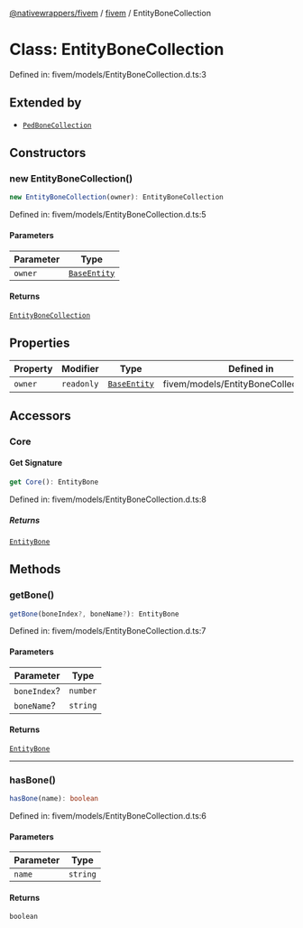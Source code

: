 [@nativewrappers/fivem](../../README.md) / [fivem](../README.md) / EntityBoneCollection

# Class: EntityBoneCollection

Defined in: fivem/models/EntityBoneCollection.d.ts:3

## Extended by

- [`PedBoneCollection`](PedBoneCollection.md)

## Constructors

### new EntityBoneCollection()

```ts
new EntityBoneCollection(owner): EntityBoneCollection
```

Defined in: fivem/models/EntityBoneCollection.d.ts:5

#### Parameters

| Parameter | Type |
| ------ | ------ |
| `owner` | [`BaseEntity`](BaseEntity.md) |

#### Returns

[`EntityBoneCollection`](EntityBoneCollection.md)

## Properties

| Property | Modifier | Type | Defined in |
| ------ | ------ | ------ | ------ |
| <a id="owner-1"></a> `owner` | `readonly` | [`BaseEntity`](BaseEntity.md) | fivem/models/EntityBoneCollection.d.ts:4 |

## Accessors

### Core

#### Get Signature

```ts
get Core(): EntityBone
```

Defined in: fivem/models/EntityBoneCollection.d.ts:8

##### Returns

[`EntityBone`](EntityBone.md)

## Methods

### getBone()

```ts
getBone(boneIndex?, boneName?): EntityBone
```

Defined in: fivem/models/EntityBoneCollection.d.ts:7

#### Parameters

| Parameter | Type |
| ------ | ------ |
| `boneIndex`? | `number` |
| `boneName`? | `string` |

#### Returns

[`EntityBone`](EntityBone.md)

***

### hasBone()

```ts
hasBone(name): boolean
```

Defined in: fivem/models/EntityBoneCollection.d.ts:6

#### Parameters

| Parameter | Type |
| ------ | ------ |
| `name` | `string` |

#### Returns

`boolean`
